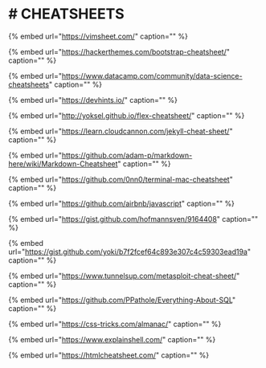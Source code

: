 # \# CHEATSHEETS

{% embed url="https://vimsheet.com/" caption="" %}

{% embed url="https://hackerthemes.com/bootstrap-cheatsheet/" caption="" %}

{% embed url="https://www.datacamp.com/community/data-science-cheatsheets" caption="" %}

{% embed url="https://devhints.io/" caption="" %}

{% embed url="http://yoksel.github.io/flex-cheatsheet/" caption="" %}

{% embed url="https://learn.cloudcannon.com/jekyll-cheat-sheet/" caption="" %}

{% embed url="https://github.com/adam-p/markdown-here/wiki/Markdown-Cheatsheet" caption="" %}

{% embed url="https://github.com/0nn0/terminal-mac-cheatsheet" caption="" %}

{% embed url="https://github.com/airbnb/javascript" caption="" %}

{% embed url="https://gist.github.com/hofmannsven/9164408" caption="" %}

{% embed url="https://gist.github.com/yoki/b7f2fcef64c893e307c4c59303ead19a" caption="" %}

{% embed url="https://www.tunnelsup.com/metasploit-cheat-sheet/" caption="" %}

{% embed url="https://github.com/PPathole/Everything-About-SQL" caption="" %}

{% embed url="https://css-tricks.com/almanac/" caption="" %}

{% embed url="https://www.explainshell.com/" caption="" %}

{% embed url="https://htmlcheatsheet.com/" caption="" %}

